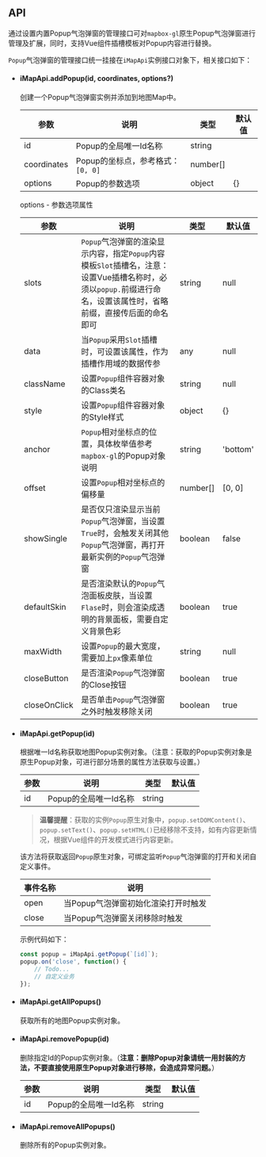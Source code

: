 ## API

通过设置内置Popup气泡弹窗的管理接口可对`mapbox-gl`原生Popup气泡弹窗进行管理及扩展，同时，支持Vue组件插槽模板对Popup内容进行替换。

`Popup`气泡弹窗的管理接口统一挂接在`iMapApi`实例接口对象下，相关接口如下：

- #### iMapApi.addPopup(id, coordinates, options?)

	创建一个Popup气泡弹窗实例并添加到地图Map中。

	| 参数 | 说明 | 类型 | 默认值 |
	| --- | --- | --- | --- |
	| id | Popup的全局唯一Id名称 | string |
	| coordinates | Popup的坐标点，参考格式：`[0, 0]` | number[] |
	| options | Popup的参数选项 | object | {} |

	options - 参数选项属性

	| 参数 | 说明 | 类型 | 默认值 |
	| --- | --- | --- | --- |
	| slots | `Popup`气泡弹窗的渲染显示内容，指定`Popup`内容模板`Slot`插槽名，注意：设置Vue插槽名称时，必须以`popup.`前缀进行命名，设置该属性时，省略前缀，直接传后面的命名即可 | string | null |
	| data | 当`Popup`采用`Slot`插槽时，可设置该属性，作为插槽作用域的数据传参 | any | null |
	| className | 设置`Popup`组件容器对象的Class类名 | string | null |
	| style | 设置`Popup`组件容器对象的Style样式 | object | {} |
	| anchor | `Popup`相对坐标点的位置，具体枚举值参考`mapbox-gl`的Popup对象说明 | string | 'bottom' |
	| offset | 设置`Popup`相对坐标点的偏移量 | number[] | [0, 0] |
	| showSingle | 是否仅只渲染显示当前`Popup`气泡弹窗，当设置`True`时，会触发关闭其他`Popup`气泡弹窗，再打开最新实例的`Popup`气泡弹窗 | boolean | false |
	| defaultSkin | 是否渲染默认的`Popup`气泡面板皮肤，当设置`Flase`时，则会渲染成透明的背景面板，需要自定义背景色彩 | boolean | true |
	| maxWidth | 设置`Popup`的最大宽度，需要加上`px`像素单位 | string | null |
	| closeButton | 是否渲染`Popup`气泡弹窗的Close按钮 | boolean | true |
	| closeOnClick | 是否单击`Popup`气泡弹窗之外时触发移除关闭 | boolean | true |

- #### iMapApi.getPopup(id)

	根据唯一Id名称获取地图Popup实例对象。（注意：获取的Popup实例对象是原生Popup对象，可进行部分场景的属性方法获取与设置。）

	| 参数 | 说明 | 类型 | 默认值 |
	| --- | --- | --- | --- |
	| id | Popup的全局唯一Id名称 | string |

	> **温馨提醒**：获取的实例`Popup`原生对象中，`popup.setDOMContent()`、`popup.setText()`、`popup.setHTML()`已经移除不支持，如有内容更新情况，根据Vue组件的开发模式进行内容更新。

	该方法将获取返回`Popup`原生对象，可绑定监听`Popup`气泡弹窗的打开和关闭自定义事件。

	| 事件名称 | 说明 |
	| --- | --- |
	| open | 当Popup气泡弹窗初始化渲染打开时触发 |
	| close | 当Popup气泡弹窗关闭移除时触发 |

	示例代码如下：

	```javascript
	const popup = iMapApi.getPopup(`[id]`);
	popup.on('close', function() {
		// Todo...
		// 自定义业务
	});
	```

- #### iMapApi.getAllPopups()

	获取所有的地图Popup实例对象。

- #### iMapApi.removePopup(id)

	删除指定Id的Popup实例对象。（**注意：删除Popup对象请统一用封装的方法，不要直接使用原生Popup对象进行移除，会造成异常问题。**）

	| 参数 | 说明 | 类型 | 默认值 |
	| --- | --- | --- | --- |
	| id | Popup的全局唯一Id名称 | string |

- #### iMapApi.removeAllPopups()

	删除所有的Popup实例对象。
